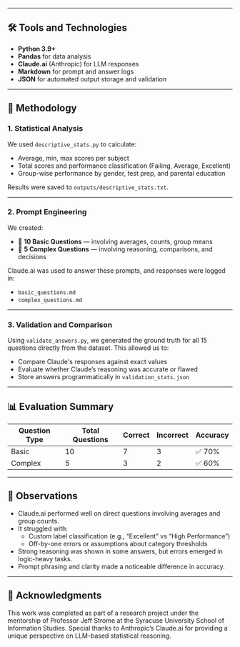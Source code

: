 
---

## 🛠️ Tools and Technologies

- **Python 3.9+**
- **Pandas** for data analysis
- **Claude.ai** (Anthropic) for LLM responses
- **Markdown** for prompt and answer logs
- **JSON** for automated output storage and validation

---

## 🧪 Methodology

### 1. Statistical Analysis
We used `descriptive_stats.py` to calculate:
- Average, min, max scores per subject
- Total scores and performance classification (Failing, Average, Excellent)
- Group-wise performance by gender, test prep, and parental education

Results were saved to `outputs/descriptive_stats.txt`.

---

### 2. Prompt Engineering
We created:
- 🔹 **10 Basic Questions** — involving averages, counts, group means
- 🔹 **5 Complex Questions** — involving reasoning, comparisons, and decisions

Claude.ai was used to answer these prompts, and responses were logged in:
- `basic_questions.md`
- `complex_questions.md`

---

### 3. Validation and Comparison
Using `validate_answers.py`, we generated the ground truth for all 15 questions directly from the dataset. This allowed us to:
- Compare Claude's responses against exact values
- Evaluate whether Claude’s reasoning was accurate or flawed
- Store answers programmatically in `validation_stats.json`

---

## 📊 Evaluation Summary

| Question Type | Total Questions | Correct | Incorrect | Accuracy |
|---------------|------------------|---------|-----------|----------|
| Basic         | 10               | 7       | 3         | ✅ 70%   |
| Complex       | 5                | 3       | 2         | ✅ 60%   |

---

## 🧠 Observations

- Claude.ai performed well on direct questions involving averages and group counts.
- It struggled with:
  - Custom label classification (e.g., “Excellent” vs “High Performance”)
  - Off-by-one errors or assumptions about category thresholds
- Strong reasoning was shown in some answers, but errors emerged in logic-heavy tasks.
- Prompt phrasing and clarity made a noticeable difference in accuracy.

---

## 🙏 Acknowledgments

This work was completed as part of a research project under the mentorship of Professor Jeff Strome at the Syracuse University School of Information Studies. Special thanks to Anthropic’s Claude.ai for providing a unique perspective on LLM-based statistical reasoning.

